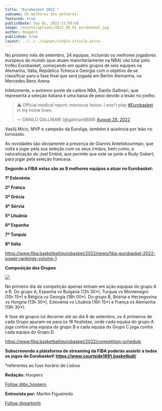 ```yaml
---
title: "Eurobasket 2022 "
subname: Os melhores dos melhores!
featured: true
publishDate: Sep 01, 2022-11:09:60
image: /assets/uploads/2022_09_01_eurobasket.jpg
author: Hoopers
published: true
layout: ../../../Layout/single-article.astro
---
```


<!--StartFragment-->

No próximo mês de setembro, 24 equipas, incluindo os melhores jogadores europeus do mundo (que atuam maioritariamente na NBA) vão lutar pelo troféu Eurobasket, começando em quatro grupos de seis equipes na Alemanha, Itália, República Tcheca e Geórgia com o objetivo de se classificar para a fase final que será jogada em Berlim Alemanha, na Mercedes Benz Arena.

Infelizmente, o extremo-poste de calibre NBA, Danilo Gallinari, que representa a seleção italiana é uma baixa de peso devido a lesão no joelho.

<!--StartFragment-->

<blockquote class="twitter-tweet"><p lang="en" dir="ltr">⚠️ Official medical report: meniscus lesion. I won&#39;t play <a href="https://twitter.com/hashtag/Eurobasket?src=hash&amp;ref_src=twsrc%5Etfw">#Eurobasket</a> in my home town.</p>&mdash; DANILO GALLINARI (@gallinari8888) <a href="https://twitter.com/gallinari8888/status/1563873828287168512?ref_src=twsrc%5Etfw">August 28, 2022</a></blockquote> <script async src="https://platform.twitter.com/widgets.js" charset="utf-8"></script>

<!--EndFragment-->

Vasilij Micic, MVP e campeão da Euroliga, também é ausência por leão no tornozelo.

As novidades são obviamente a presença de Giannis Antetokounmpo, que volta a jogar pela sua seleção com os seus irmãos, bem como, a naturalização do Joel Embid, que permite que este se junte a Rudy Gobert, para jogar pela seleção francesa.

**Segundo a FIBA estas são as 8 melhores equipas a atuar no Eurobasket:**

**1º Eslovénia**

**2º França**

**3º Grécia**

**4º Sérvia**

**5º Lituânia**

**6º Espanha**

**7º Turquia**

**8º Itália**

<https://www.fiba.basketball/eurobasket/2022/news/fiba-eurobasket-2022-power-rankings-volume-1>

**Composição dos Grupos**

![](https://lh4.googleusercontent.com/qHHSoNYDue7_e6c5Nzhd3wcbkw8ODQb-lUSdZkDge0ikjbLKiuT-IEwz4rb-p0-I_3jgkcCwbGxnAj2AI3bcB6n7PngROTwDizds7oo6wZO8Dz2w2Vy2yA4C7tcYIeDpcKcQFpw2cNmhRH2MiUmI9r-SAJ9WwoMCowMEb4Ff2UTP4LkLHHfDoh0sCg)

No primeiro dia de competição apenas entram em ação equipas do grupo A e B. Do grupo A, Espanha vs Bulgária (12h 30\*), Turquia vs Montenegro (15h 15\*) e Bélgica vs Georgia (18h 00\*). Do grupo B, Bósnia e Herzegovina vs Hungria (13h 30\*), Eslovénia vs Lituânia (16h 15\*) e França vs Alemanha (19h 30\*).

A fase de grupos irá decorrer até ao dia 8 de setembro, os 4 primeiros de cada Grupo apuram-se para os 16 finalistas, onde cada equipa do grupo A joga contra uma equipa do grupo B e cada equipa do Grupo C joga contra cada equipa do Grupo D.

<https://www.fiba.basketball/eurobasket/2022/competition-schedule>

**Subscrevendo a plataforma de streaming da FIBA poderás assistir a todos os jogos do Eurobasket!** **<https://www.courtside1891.basketball/>**

\*referentes ao fuso horário de Lisboa

**Redação:** Hoopers

<a href="https://twitter.com/by_hoopers?ref_src=twsrc%5Etfw" class="twitter-follow-button" data-show-count="false">Follow @by_hoopers</a><script async src="https://platform.twitter.com/widgets.js" charset="utf-8"></script>

**Entrevista por:** Martim Figueiredo

<a href="https://twitter.com/martimfs?ref_src=twsrc%5Etfw" class="twitter-follow-button" data-show-count="false">Follow @martimfs</a><script async src="https://platform.twitter.com/widgets.js" charset="utf-8"></script>

<!--EndFragment-->
